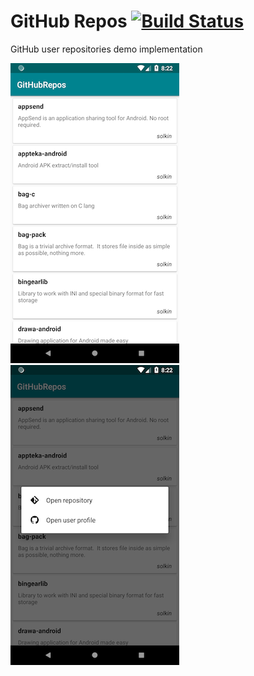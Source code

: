 # GitHub Repos [![Build Status](https://travis-ci.org/solkin/github-repos-android.svg?branch=master)](https://travis-ci.org/solkin/github-repos-android)
GitHub user repositories demo implementation

![Screenshot](art/screen-1.png "Repositories list")
![Screenshot](art/screen-2.png "Action menu")
